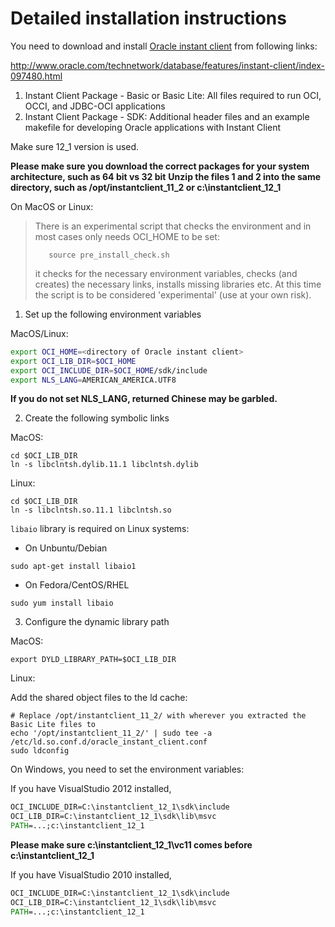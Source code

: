 # Detailed installation instructions

You need to download and install [Oracle instant client](http://www.oracle.com/technetwork/database/features/instant-client/index-097480.html) from following links:

http://www.oracle.com/technetwork/database/features/instant-client/index-097480.html

1. Instant Client Package - Basic or Basic Lite: All files required to run OCI, OCCI, and JDBC-OCI applications
2. Instant Client Package - SDK: Additional header files and an example makefile for developing Oracle applications with Instant Client

Make sure 12_1 version is used.

**Please make sure you download the correct packages for your system architecture, such as 64 bit vs 32 bit**
**Unzip the files 1 and 2 into the same directory, such as /opt/instantclient\_11\_2 or c:\instantclient\_12\_1**

On MacOS or Linux:

> There is an experimental script that checks the environment and in most cases only needs OCI_HOME
> to be set:
>
> `   source pre_install_check.sh`
> 
> it checks for the necessary environment variables, checks (and creates) the necessary links, 
> installs missing libraries etc.
> At this time the script is to be considered 'experimental' (use at your own risk).

1. Set up the following environment variables

MacOS/Linux:

```bash
export OCI_HOME=<directory of Oracle instant client>
export OCI_LIB_DIR=$OCI_HOME
export OCI_INCLUDE_DIR=$OCI_HOME/sdk/include
export NLS_LANG=AMERICAN_AMERICA.UTF8
```
__If you do not set NLS_LANG, returned Chinese may be garbled.__

2. Create the following symbolic links

MacOS:

```
cd $OCI_LIB_DIR
ln -s libclntsh.dylib.11.1 libclntsh.dylib
```

Linux:

```
cd $OCI_LIB_DIR
ln -s libclntsh.so.11.1 libclntsh.so
```

`libaio` library is required on Linux systems:

* On Unbuntu/Debian

```
sudo apt-get install libaio1
```

* On Fedora/CentOS/RHEL

```
sudo yum install libaio
```

3. Configure the dynamic library path

MacOS:

```
export DYLD_LIBRARY_PATH=$OCI_LIB_DIR
```

Linux:

Add the shared object files to the ld cache:

```
# Replace /opt/instantclient_11_2/ with wherever you extracted the Basic Lite files to
echo '/opt/instantclient_11_2/' | sudo tee -a /etc/ld.so.conf.d/oracle_instant_client.conf
sudo ldconfig
```

On Windows, you need to set the environment variables:

If you have VisualStudio 2012 installed,

```bat
OCI_INCLUDE_DIR=C:\instantclient_12_1\sdk\include
OCI_LIB_DIR=C:\instantclient_12_1\sdk\lib\msvc
PATH=...;c:\instantclient_12_1
```

**Please make sure c:\instantclient_12_1\vc11 comes before c:\instantclient_12_1**

If you have VisualStudio 2010 installed,

```bat
OCI_INCLUDE_DIR=C:\instantclient_12_1\sdk\include
OCI_LIB_DIR=C:\instantclient_12_1\sdk\lib\msvc
PATH=...;c:\instantclient_12_1
```
